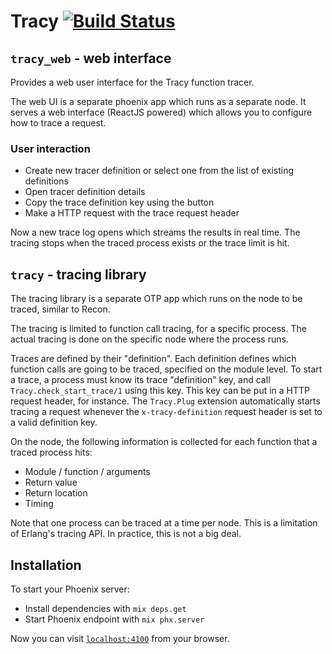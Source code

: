 # Tracy [![Build Status](https://travis-ci.org/bettyblocks/tracy_web.svg?branch=master)](https://travis-ci.org/bettyblocks/tracy_web)

## `tracy_web` - web interface

Provides a web user interface for the Tracy function tracer.

The web UI is a separate phoenix app which runs as a separate node. It
serves a web interface (ReactJS powered) which allows you to configure
how to trace a request.

### User interaction

* Create new tracer definition or select one from the list of
  existing definitions
* Open tracer definition details
* Copy the trace definition key using the button
* Make a HTTP request with the trace request header

Now a new trace log opens which streams the results in real time. The
tracing stops when the traced process exists or the trace limit is
hit.


## `tracy` - tracing library

The tracing library is a separate OTP app which runs on the node to be
traced, similar to Recon.

The tracing is limited to function call tracing, for a specific
process. The actual tracing is done on the specific node where the
process runs.

Traces are defined by their "definition". Each definition defines
which function calls are going to be traced, specified on the module
level. To start a trace, a process must know its trace "definition"
key, and call `Tracy.check_start_trace/1` using this key. This key can
be put in a HTTP request header, for instance. The `Tracy.Plug`
extension automatically starts tracing a request whenever the
`x-tracy-definition` request header is set to a valid definition key.

On the node, the following information is collected for each function
that a traced process hits:

* Module / function / arguments
* Return value
* Return location
* Timing

Note that one process can be traced at a time per node. This is a
limitation of Erlang's tracing API. In practice, this is not a big deal.


## Installation

To start your Phoenix server:

  * Install dependencies with `mix deps.get`
  * Start Phoenix endpoint with `mix phx.server`

Now you can visit [`localhost:4100`](http://localhost:4100) from your browser.
